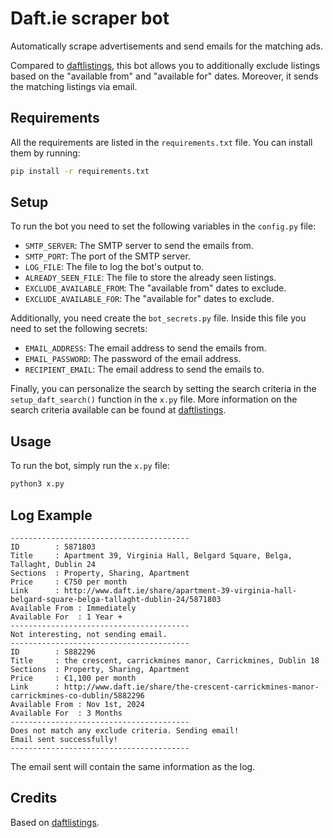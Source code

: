 # Daft.ie scraper bot
Automatically scrape advertisements and send emails for the matching ads.

Compared to [daftlistings](https://github.com/AnthonyBloomer/daftlistings), this bot allows you to additionally exclude listings based on the "available from" and "available for" dates. Moreover, it sends the matching listings via email.

## Requirements
All the requirements are listed in the `requirements.txt` file. You can install them by running:
```bash
pip install -r requirements.txt
```

## Setup
To run the bot you need to set the following variables in the `config.py` file:
- `SMTP_SERVER`: The SMTP server to send the emails from.
- `SMTP_PORT`: The port of the SMTP server.
- `LOG_FILE`: The file to log the bot's output to.
- `ALREADY_SEEN_FILE`: The file to store the already seen listings.
- `EXCLUDE_AVAILABLE_FROM`: The "available from" dates to exclude.
- `EXCLUDE_AVAILABLE_FOR`: The "available for" dates to exclude.

Additionally, you need create the `bot_secrets.py` file. Inside this file you need
to set the following secrets:
- `EMAIL_ADDRESS`: The email address to send the emails from.
- `EMAIL_PASSWORD`: The password of the email address.
- `RECIPIENT_EMAIL`: The email address to send the emails to.

Finally, you can personalize the search by setting the search criteria in the `setup_daft_search()` function in the `x.py` file.
More information on the search criteria available can be found at [daftlistings](https://github.com/AnthonyBloomer/daftlistings).

## Usage
To run the bot, simply run the `x.py` file:
```bash
python3 x.py
```

## Log Example
```
----------------------------------------
ID        : 5871803
Title     : Apartment 39, Virginia Hall, Belgard Square, Belga, Tallaght, Dublin 24
Sections  : Property, Sharing, Apartment
Price     : €750 per month
Link      : http://www.daft.ie/share/apartment-39-virginia-hall-belgard-square-belga-tallaght-dublin-24/5871803
Available From : Immediately
Available For  : 1 Year +
----------------------------------------
Not interesting, not sending email.
----------------------------------------
ID        : 5882296
Title     : the crescent, carrickmines manor, Carrickmines, Dublin 18
Sections  : Property, Sharing, Apartment
Price     : €1,100 per month
Link      : http://www.daft.ie/share/the-crescent-carrickmines-manor-carrickmines-co-dublin/5882296
Available From : Nov 1st, 2024
Available For  : 3 Months
----------------------------------------
Does not match any exclude criteria. Sending email!
Email sent successfully!
----------------------------------------
```
The email sent will contain the same information as the log.

## Credits
Based on [daftlistings](https://github.com/AnthonyBloomer/daftlistings).